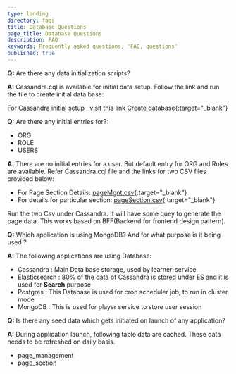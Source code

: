 ```yaml
---
type: landing
directory: faqs
title: Database Questions
page_title: Database Questions
description: FAQ
keywords: Frequently asked questions, 'FAQ, questions'
published: true
---
```

**Q:** Are there any data initialization scripts?

**A:** Cassandra.cql is available for initial data setup. Follow the link and run the file to create initial data base: 

For Cassandra initial setup , visit this link [Create database](https://github.com/project-sunbird/sunbird-lms-mw/tree/master/actors/src/main/resources){:target="_blank"}

**Q:** Are there any initial entries for?:

- ORG
- ROLE
- USERS

**A:**  There are no initial entries for a user. But default entry for ORG and Roles are available. Refer Cassandra.cql file and the links for two CSV files provided below:

- For Page Section Details: [pageMgnt.csv](https://github.com/project-sunbird/sunbird-lms-mw/blob/master/actors/src/main/resources/pageMgmt.csv){:target="_blank"}
- For details for particular section: [pageSection.csv](https://github.com/project-sunbird/sunbird-lms-mw/blob/master/actors/src/main/resources/pageSection.csv){:target="_blank"}
     
Run the two Csv under Cassandra. It will have some quey to generate the page data. This works based on BFF(Backend for frontend design pattern).

**Q:**  Which application is using MongoDB? And for what purpose is it being used ?

**A:** The following applications are using Database: 

 - Cassandra : Main Data base storage, used by learner-service
 - Elasticsearch :  80% of the data of Cassandra is stored under ES and it is used for **Search** purpose
 - Postgres : This Database is used for cron scheduler job, to run in cluster mode
 - MongoDB : This is used for player service to store user session
 
**Q:** Is there any seed data which gets initiated on launch of any application?

**A:** During application launch, following table data are cached. These data needs to be refreshed on daily basis. 

- page_management 
- page_section
